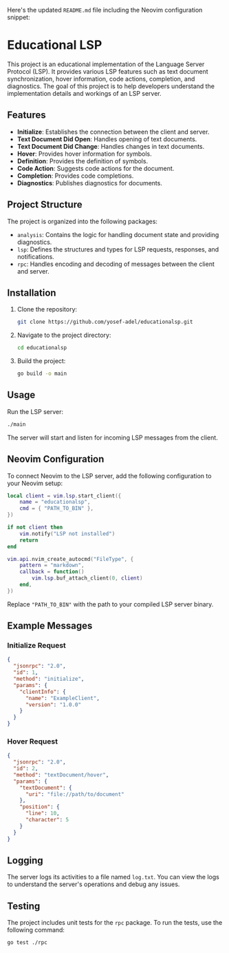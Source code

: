 Here's the updated `README.md` file including the Neovim configuration snippet:

# Educational LSP

This project is an educational implementation of the Language Server Protocol (LSP). It provides various LSP features such as text document synchronization, hover information, code actions, completion, and diagnostics. The goal of this project is to help developers understand the implementation details and workings of an LSP server.

## Features

- **Initialize**: Establishes the connection between the client and server.
- **Text Document Did Open**: Handles opening of text documents.
- **Text Document Did Change**: Handles changes in text documents.
- **Hover**: Provides hover information for symbols.
- **Definition**: Provides the definition of symbols.
- **Code Action**: Suggests code actions for the document.
- **Completion**: Provides code completions.
- **Diagnostics**: Publishes diagnostics for documents.

## Project Structure

The project is organized into the following packages:

- `analysis`: Contains the logic for handling document state and providing diagnostics.
- `lsp`: Defines the structures and types for LSP requests, responses, and notifications.
- `rpc`: Handles encoding and decoding of messages between the client and server.

## Installation

1. Clone the repository:
   ```sh
   git clone https://github.com/yosef-adel/educationalsp.git
   ```
2. Navigate to the project directory:
   ```sh
   cd educationalsp
   ```
3. Build the project:

   ```sh
   go build -o main

   ```

## Usage

Run the LSP server:

```sh
./main
```

The server will start and listen for incoming LSP messages from the client.

## Neovim Configuration

To connect Neovim to the LSP server, add the following configuration to your Neovim setup:

```lua
local client = vim.lsp.start_client({
    name = "educationalsp",
    cmd = { "PATH_TO_BIN" },
})

if not client then
    vim.notify("LSP not installed")
    return
end

vim.api.nvim_create_autocmd("FileType", {
    pattern = "markdown",
    callback = function()
        vim.lsp.buf_attach_client(0, client)
    end,
})
```

Replace `"PATH_TO_BIN"` with the path to your compiled LSP server binary.

## Example Messages

### Initialize Request

```json
{
  "jsonrpc": "2.0",
  "id": 1,
  "method": "initialize",
  "params": {
    "clientInfo": {
      "name": "ExampleClient",
      "version": "1.0.0"
    }
  }
}
```

### Hover Request

```json
{
  "jsonrpc": "2.0",
  "id": 2,
  "method": "textDocument/hover",
  "params": {
    "textDocument": {
      "uri": "file://path/to/document"
    },
    "position": {
      "line": 10,
      "character": 5
    }
  }
}
```

## Logging

The server logs its activities to a file named `log.txt`. You can view the logs to understand the server's operations and debug any issues.

## Testing

The project includes unit tests for the `rpc` package. To run the tests, use the following command:

```sh
go test ./rpc
```

